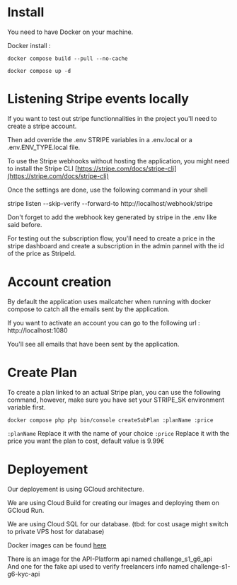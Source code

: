
# Install

You need to have Docker on your machine.

Docker install :
```
docker compose build --pull --no-cache

docker compose up -d
```
# Listening Stripe events locally

If you want to test out stripe functionnalities in the project you'll need to create a stripe account.

Then add override the .env STRIPE variables in a .env.local or a .env.ENV_TYPE.local file.

To use the Stripe webhooks without hosting the application, you might need to install the Stripe CLI  [https://stripe.com/docs/stripe-cli](https://stripe.com/docs/stripe-cli)

Once the settings are done, use the following command in your shell

stripe listen --skip-verify --forward-to http://localhost/webhook/stripe

Don't forget to add the webhook key generated by stripe in the .env like said before.

For testing out the subscription flow, you'll need to create a price in the stripe dashboard and create a subscription in the admin pannel with the id of the price as StripeId.

# Account creation

By default the application uses mailcatcher when running with docker compose to catch all the emails sent by the application.

If you want to activate an account you can go to the following url : http://localhost:1080

You'll see all emails that have been sent by the application.

# Create Plan
To create a plan linked to an actual Stripe plan, you can use the following command, however, make sure you have set your STRIPE_SK environment variable first.

```
docker compose php php bin/console createSubPlan :planName :price
```
```:planName``` Replace it with the name of your choice
```:price``` Replace it with the price you want the plan to cost, default value is 9.99€

# Deployement

Our deployement is using GCloud architecture.

We are using Cloud Build for creating our images and deploying them on GCloud Run.

We are using Cloud SQL for our database. (tbd: for cost usage might switch to private VPS host for database)

Docker images can be found [here](eu.gcr.io/challenge-s1/challenge_s1_g6_api)

There is an image for the API-Platform api named challenge_s1_g6_api \
And one for the fake api used to verify freelancers info named challenge-s1-g6-kyc-api